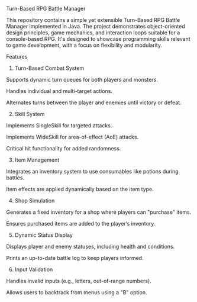 Turn-Based RPG Battle Manager

This repository contains a simple yet extensible Turn-Based RPG Battle Manager implemented in Java. The project demonstrates object-oriented design principles, game mechanics, and interaction loops suitable for a console-based RPG. It's designed to showcase programming skills relevant to game development, with a focus on flexibility and modularity.

Features

1. Turn-Based Combat System

Supports dynamic turn queues for both players and monsters.

Handles individual and multi-target actions.

Alternates turns between the player and enemies until victory or defeat.

2. Skill System

Implements SingleSkill for targeted attacks.

Implements WideSkill for area-of-effect (AoE) attacks.

Critical hit functionality for added randomness.

3. Item Management

Integrates an inventory system to use consumables like potions during battles.

Item effects are applied dynamically based on the item type.

4. Shop Simulation

Generates a fixed inventory for a shop where players can "purchase" items.

Ensures purchased items are added to the player’s inventory.

5. Dynamic Status Display

Displays player and enemy statuses, including health and conditions.

Prints an up-to-date battle log to keep players informed.

6. Input Validation

Handles invalid inputs (e.g., letters, out-of-range numbers).

Allows users to backtrack from menus using a "B" option.
